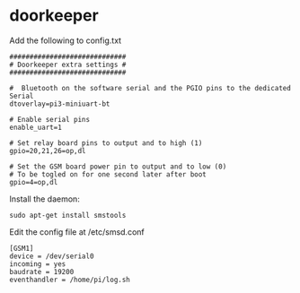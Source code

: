 # doorkeeper

Add the following to config.txt

```
#############################
# Doorkeeper extra settings #
#############################  

#  Bluetooth on the software serial and the PGIO pins to the dedicated Serial
dtoverlay=pi3-miniuart-bt

# Enable serial pins
enable_uart=1

# Set relay board pins to output and to high (1)
gpio=20,21,26=op,dl

# Set the GSM board power pin to output and to low (0)
# To be togled on for one second later after boot 
gpio=4=op,dl

```


Install the daemon:


```
sudo apt-get install smstools
```

Edit the config file at /etc/smsd.conf

```
[GSM1]
device = /dev/serial0 
incoming = yes
baudrate = 19200
eventhandler = /home/pi/log.sh
```
